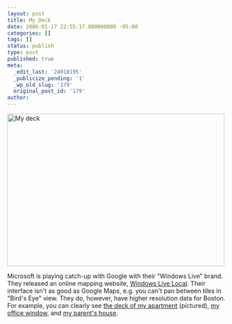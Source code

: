 ```yaml
---
layout: post
title: My Deck
date: 2006-01-17 22:55:17.000000000 -05:00
categories: []
tags: []
status: publish
type: post
published: true
meta:
  _edit_last: '24918195'
  _publicize_pending: '1'
  _wp_old_slug: '179'
  original_post_id: '179'
author: 
---
```

<a href="http://www.flickr.com/photos/matthewsim/81883395/" title="My deck by Matthew Simoneau, on Flickr"><img src="http://farm1.staticflickr.com/42/81883395_baa7db539b.jpg" width="500" height="351" alt="My deck" /></a>

Microsoft is playing catch-up with Google with their "Windows Live" brand.  They released an online mapping website, <a href="http://local.live.com">Windows Live Local</a>.  Their interface isn't as good as Google Maps, e.g. you can't pan between tiles in "Bird's Eye" view.  They do, however, have higher resolution data for Boston.  For example, you can clearly see <a href="http://local.live.com/default.aspx?v=2&amp;cp=42.342093~-71.069669&amp;style=o&amp;lvl=2&amp;scene=3137389&amp;sp=aN.42.342132_-71.069691_My deck_">the deck of my apartment</a> (pictured), <a href="http://local.live.com/default.aspx?v=2&amp;cp=42.300085~-71.350965&amp;style=o&amp;lvl=2&amp;scene=3071973&amp;sp=aN.42.300085_-71.350965_My office window_">my office window</a>, and <a href="http://local.live.com/default.aspx?v=2&amp;cp=41.670586~-70.154215&amp;style=o&amp;lvl=2&amp;scene=2977305&amp;sp=aN.41.670564_-70.154204_My parent's house_">my parent's house</a>.
